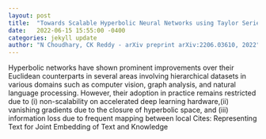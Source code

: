 ```yaml
---
layout: post
title:  "Towards Scalable Hyperbolic Neural Networks using Taylor Series Approximations"
date:   2022-06-15 15:55:00 -0400
categories: jekyll update
author: "N Choudhary, CK Reddy - arXiv preprint arXiv:2206.03610, 2022"
---
```

Hyperbolic networks have shown prominent improvements over their Euclidean counterparts in several areas involving hierarchical datasets in various domains such as computer vision, graph analysis, and natural language processing. However, their adoption in practice remains restricted due to (i) non-scalability on accelerated deep learning hardware,(ii) vanishing gradients due to the closure of hyperbolic space, and (iii) information loss due to frequent mapping between local  Cites: Representing Text for Joint Embedding of Text and Knowledge